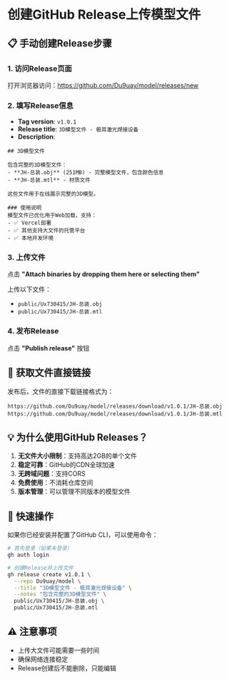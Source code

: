 # 创建GitHub Release上传模型文件

## 📋 手动创建Release步骤

### 1. 访问Release页面
打开浏览器访问：https://github.com/Du9uay/model/releases/new

### 2. 填写Release信息
- **Tag version**: `v1.0.1`
- **Release title**: `3D模型文件 - 极耳激光焊接设备`
- **Description**: 
```
## 3D模型文件

包含完整的3D模型文件：
- **JH-总装.obj** (251MB) - 完整模型文件，包含颜色信息  
- **JH-总装.mtl** - 材质文件

这些文件用于在线展示完整的3D模型。

### 使用说明
模型文件已优化用于Web加载，支持：
- ✅ Vercel部署
- ✅ 其他支持大文件的托管平台
- ✅ 本地开发环境
```

### 3. 上传文件
点击 **"Attach binaries by dropping them here or selecting them"**

上传以下文件：
- `public/Ux730415/JH-总装.obj`
- `public/Ux730415/JH-总装.mtl`

### 4. 发布Release
点击 **"Publish release"** 按钮

## 🔗 获取文件直接链接

发布后，文件的直接下载链接格式为：
```
https://github.com/Du9uay/model/releases/download/v1.0.1/JH-总装.obj
https://github.com/Du9uay/model/releases/download/v1.0.1/JH-总装.mtl
```

## 💡 为什么使用GitHub Releases？

1. **无文件大小限制**：支持高达2GB的单个文件
2. **稳定可靠**：GitHub的CDN全球加速
3. **无跨域问题**：支持CORS
4. **免费使用**：不消耗仓库空间
5. **版本管理**：可以管理不同版本的模型文件

## 🚀 快速操作

如果你已经安装并配置了GitHub CLI，可以使用命令：

```bash
# 首先登录（如果未登录）
gh auth login

# 创建Release并上传文件
gh release create v1.0.1 \
  --repo Du9uay/model \
  --title "3D模型文件 - 极耳激光焊接设备" \
  --notes "包含完整的3D模型文件" \
  public/Ux730415/JH-总装.obj \
  public/Ux730415/JH-总装.mtl
```

## ⚠️ 注意事项

- 上传大文件可能需要一些时间
- 确保网络连接稳定
- Release创建后不能删除，只能编辑